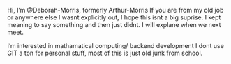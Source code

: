 Hi, I’m @Deborah-Morris, formerly Arthur-Morris
If you are from my old job or anywhere else I wasnt explicitly out, I hope this isnt a big suprise. I kept meaning to say something and then just didnt. I will explane when we next meet.

I’m interested in mathamatical computing/ backend development
I dont use GIT a ton for personal stuff, most of this is just old junk from school.
